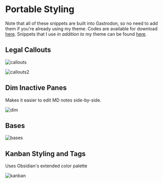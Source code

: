 # Portable Styling
Note that all of these snippets are built into Gastrodon, so no need to add them if you're already using my theme.
Codes are available for download [here](/snippets/personal). Snippets that I use _in addition to_ my theme can be found [here](/snippets/favorites).
## Legal Callouts

![callouts](https://github.com/user-attachments/assets/7d9db519-0485-4ce5-a778-51218298099d)

![callouts2](https://github.com/user-attachments/assets/e92ad7dc-6243-4829-9315-11b2e51e3fca)

## Dim Inactive Panes

Makes it easier to edit MD notes side-by-side.

![dim](https://github.com/user-attachments/assets/6754a818-000f-4cdb-8bac-119a5dded724)


## Bases
![bases](https://github.com/user-attachments/assets/e110db6a-6554-4b10-9c46-a8b65c68beed)

## Kanban Styling and Tags

Uses Obsidian's extended color palette

![kanban](https://github.com/user-attachments/assets/c0090f7d-bef2-4b83-b486-e296e5c4d8f2)
